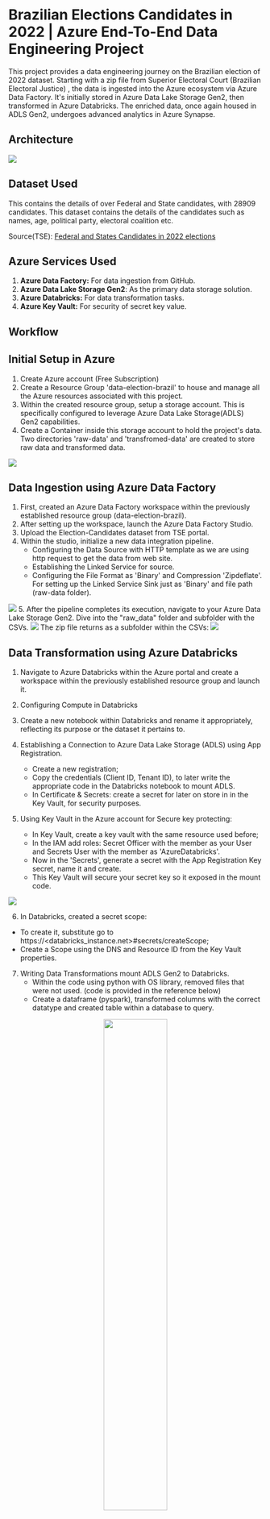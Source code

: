 # Brazilian Elections Candidates in 2022 | Azure End-To-End Data Engineering Project

This project provides a data engineering journey on the Brazilian election of 2022 dataset. Starting with a zip file from Superior Electoral Court (Brazilian Electoral Justice) , the data is ingested into the Azure ecosystem via Azure Data Factory. It's initially stored in Azure Data Lake Storage Gen2, then transformed in Azure Databricks. The enriched data, once again housed in ADLS Gen2, undergoes advanced analytics in Azure Synapse. 

## Architecture

 <img src="Images/endtoendazureproject.gif"> 


## Dataset Used 
This contains the details of over Federal and State candidates, with 28909 candidates.
This dataset contains the details of the candidates such as names, age, political party, electoral coalition etc.

Source(TSE): [Federal and States Candidates in 2022 elections](https://dadosabertos.tse.jus.br/dataset/candidatos-2022/resource/435145fd-bc9d-446a-ac9d-273f585a0bb9)

## Azure Services Used
1. **Azure Data Factory:** For data ingestion from GitHub.
2. **Azure Data Lake Storage Gen2**: As the primary data storage solution.
3. **Azure Databricks:** For data transformation tasks.
4. **Azure Key Vault:** For security of secret key value.

## Workflow 

## Initial Setup in Azure
1. Create Azure account (Free Subscription)  
2. Create a Resource Group 'data-election-brazil' to house and manage all the Azure resources associated with this project. 
3. Within the created resource group, setup a storage account. This is specifically configured to leverage Azure Data Lake Storage(ADLS) Gen2 capabilities.
4. Create a Container inside this storage account to hold the project's data. Two directories 'raw-data' and 'transfromed-data' are created to store raw data and transformed data.
  <img src="Images/1_container.png"> 

## Data Ingestion using Azure Data Factory
1. First, created an Azure Data Factory workspace within the previously established resource group (data-election-brazil).
2. After setting up the workspace, launch the Azure Data Factory Studio. 
3. Upload the Election-Candidates dataset from TSE portal.
4. Within the studio, initialize a new data integration pipeline. 
   - Configuring the Data Source with HTTP template as we are using http request to get the data from web site.
   - Establishing the Linked Service for source.
   - Configuring the File Format as 'Binary' and Compression 'Zipdeflate'. For setting up the Linked Service Sink just as 'Binary' and file path (raw-data folder).

<img src="Images/2_pipeline.png">  
5. After the pipeline completes its execution, navigate to your Azure Data Lake Storage Gen2. Dive into the "raw_data" folder and subfolder with the CSVs. 
<img src="Images/3_zipfileasinfolder.png">
The zip file returns as a subfolder within the CSVs:
<img src="Images/4_zipped_files.png">

## Data Transformation using Azure Databricks
1. Navigate to Azure Databricks within the Azure portal and create a workspace within the previously established resource group and launch it.
2. Configuring Compute in Databricks
3. Create a new notebook within Databricks and rename it appropriately, reflecting its purpose or the dataset it pertains to.
4. Establishing a Connection to Azure Data Lake Storage (ADLS) using App Registration.
   - Create a new registration;
   - Copy the credentials (Client ID, Tenant ID), to later write the appropriate code in the Databricks notebook to mount ADLS.
   - In Certificate & Secrets: create a secret for later on store in in the Key Vault, for security purposes.

5. Using Key Vault in the Azure account for Secure key protecting:
   - In Key Vault, create a key vault with the same resource used before;
   - In the IAM add roles: Secret Officer with the member as your User and Secrets User with the member as 'AzureDatabricks'.
   - Now in the 'Secrets', generate a secret with the App Registration Key secret, name it and create.
   - This Key Vault will secure your secret key so it exposed in the mount code.

<img src="Images/5_key_vault_code_secure.png">

6. In Databricks, created a secret scope:
  - To create it, substitute go to https://<databricks_instance.net>#secrets/createScope;
  - Create a Scope using the DNS and Resource ID from the Key Vault properties.   

7. Writing Data Transformations mount ADLS Gen2 to Databricks.
   - Within the code using python with OS library, removed files that were not used. (code is provided in the reference below)
   - Create a dataframe (pyspark), transformed columns with the correct datatype and created table within a database to query.

<p align="center">
  <img src="Images/7_databricks_catalog_database_table.png" width="50%" />
</p>
<p align="center">
  <i>Database and Table in Databricks Catalog</i>
</p>

8. Writing Transformed Data to ADLS Gen2
   - Folder is create in the container with the partitioned files

<img src="Images/8_transformed_data.png">
Refer below notebook to transformations and code used to mount ADLS Gen2 to Databricks.

[Election-Brazil-Transformation.ipynb](https://github.com/felipe-de-castro/end-to-end-azure-project-elections-brazil-2022/blob/main/Data_Election_Transformation.ipynb)

## Setting Up and Using Azure Synapse Analytics

1. Creating a Synapse Analytics Workspace.
2. Within Workspace navigate to the "Data" section , choose "Lake Database" and create a Database "TokyoOlympicDB"
3. Creating Table from Data Lake from the Transformed Data folder within your ADLS Gen2 storage.

<img src="Images/9_synapse.png">

<img src="Images/9_synapse_analytics.png">
